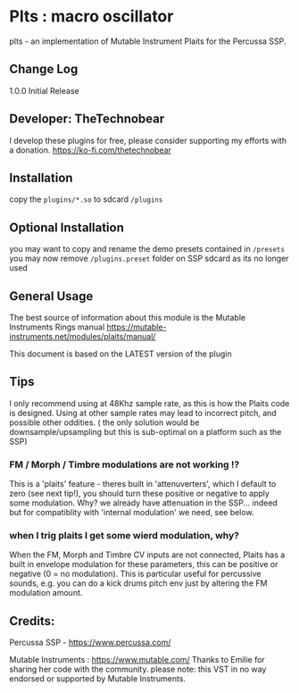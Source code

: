 # Plts : macro oscillator 

plts - an implementation of Mutable Instrument Plaits for the Percussa SSP.

## Change Log
1.0.0 Initial Release 

## Developer: TheTechnobear
I develop these plugins for free, please consider supporting my efforts with a donation.
https://ko-fi.com/thetechnobear


## Installation
copy the `plugins/*.so` to sdcard `/plugins`

## Optional Installation
you may want to copy and rename the demo presets contained in `/presets`
you may now remove `/plugins.preset` folder on SSP sdcard as its no longer used 

## General Usage 

The best source of information about this module is the Mutable Instruments Rings manual
https://mutable-instruments.net/modules/plaits/manual/


This document is based on the LATEST version of the plugin



## Tips

I only recommend using at 48Khz sample rate, as this is how the Plaits code is designed.
Using at other sample rates may lead to incorrect pitch, and possible other oddities.
( the only solution would be downsample/upsampling but this is sub-optimal on a platform such as the SSP)


### FM / Morph / Timbre modulations are not working !?
This is a 'plaits' feature - theres built in 'attenuverters', which I default to zero (see next tip!), 
you should turn these positive or negative to apply some modulation.
Why? we already have attenuation in the SSP... indeed but for compatiblity with 'internal modulation' we need, see below.


### when I trig plaits I get some wierd modulation, why?
When the FM, Morph and Timbre CV inputs are not connected, Plaits has a built in envelope modulation for these parameters,
this can be positive or negative (0 = no modulation).
This is particular useful for percussive sounds, e.g. you can do a kick drums pitch env just by altering the FM modulation amount.


## Credits: 

Percussa SSP - https://www.percussa.com/ 

Mutable Instruments : https://www.mutable.com/ 
Thanks to Emilie for sharing her code with the community.
please note: this VST in no way endorsed or supported by Mutable Instruments.
